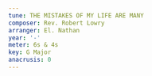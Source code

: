 ```yaml
---
tune: THE MISTAKES OF MY LIFE ARE MANY
composer: Rev. Robert Lowry
arranger: El. Nathan
year: '-'
meter: 6s & 4s
key: G Major
anacrusis: 0
---
```

